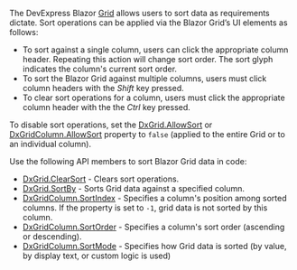 The DevExpress Blazor [Grid](https://docs.devexpress.com/Blazor/DevExpress.Blazor.DxGrid) allows users to sort data as requirements dictate. Sort operations can be applied via the Blazor Grid’s UI elements as follows:

* To sort against a single column, users can click the appropriate column header. Repeating this action will change sort order. The sort glyph indicates the column's current sort order.
* To sort the Blazor Grid against multiple columns, users must click column headers with the *Shift* key pressed.
* To clear sort operations for a column, users must click the appropriate column header with the the *Ctrl* key pressed.

To disable sort operations, set the [DxGrid.AllowSort](https://docs.devexpress.com/Blazor/DevExpress.Blazor.DxGrid.AllowSort) or [DxGridColumn.AllowSort](https://docs.devexpress.com/Blazor/DevExpress.Blazor.DxGridColumn.AllowSort) property to `false` (applied to the entire Grid or to an individual column).

Use the following API members to sort Blazor Grid data in code: 

* [DxGrid.ClearSort](https://docs.devexpress.com/Blazor/DevExpress.Blazor.DxGrid.ClearSort) - Clears sort operations.
* [DxGrid.SortBy](https://docs.devexpress.com/Blazor/DevExpress.Blazor.DxGrid.SortBy) - Sorts Grid data against a specified column. 
* [DxGridColumn.SortIndex](https://docs.devexpress.com/Blazor/DevExpress.Blazor.DxGrid.SortIndex) - Specifies a column's position among sorted columns. If the property is set to `-1`, grid data is not sorted by this column. 
* [DxGridColumn.SortOrder](https://docs.devexpress.com/Blazor/DevExpress.Blazor.DxGrid.SortOrder) - Specifies a column's sort order (ascending or descending). 
* [DxGridColumn.SortMode](https://docs.devexpress.com/Blazor/DevExpress.Blazor.DxGrid.SortMode) - Specifies how Grid data is sorted (by value, by display text, or custom logic is used)
